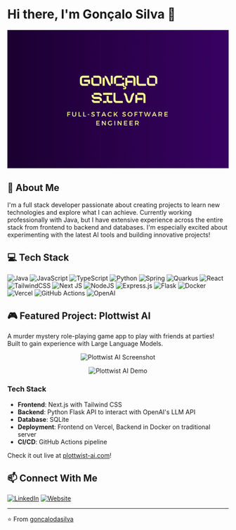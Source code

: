 # Hi there, I'm Gonçalo Silva 👋

![Hero Banner](https://raw.githubusercontent.com/goncalodasilva/goncalodasilva/main/assets/github-background.png)

## 🚀 About Me
I'm a full stack developer passionate about creating projects to learn new technologies and explore what I can achieve. Currently working professionally with Java, but I have extensive experience across the entire stack from frontend to backend and databases. I'm especially excited about experimenting with the latest AI tools and building innovative projects!

## 💻 Tech Stack
![Java](https://img.shields.io/badge/java-%23ED8B00.svg?style=for-the-badge&logo=openjdk&logoColor=white)
![JavaScript](https://img.shields.io/badge/javascript-%23323330.svg?style=for-the-badge&logo=javascript&logoColor=%23F7DF1E)
![TypeScript](https://img.shields.io/badge/typescript-%23007ACC.svg?style=for-the-badge&logo=typescript&logoColor=white)
![Python](https://img.shields.io/badge/python-3670A0?style=for-the-badge&logo=python&logoColor=ffdd54)
![Spring](https://img.shields.io/badge/spring-%236DB33F.svg?style=for-the-badge&logo=spring&logoColor=white)
![Quarkus](https://img.shields.io/badge/quarkus-%234695EB.svg?style=for-the-badge&logo=quarkus&logoColor=white)
![React](https://img.shields.io/badge/react-%2320232a.svg?style=for-the-badge&logo=react&logoColor=%2361DAFB)
![TailwindCSS](https://img.shields.io/badge/tailwindcss-%2338B2AC.svg?style=for-the-badge&logo=tailwind-css&logoColor=white)
![Next JS](https://img.shields.io/badge/Next-black?style=for-the-badge&logo=next.js&logoColor=white)
![NodeJS](https://img.shields.io/badge/node.js-6DA55F?style=for-the-badge&logo=node.js&logoColor=white)
![Express.js](https://img.shields.io/badge/express.js-%23404d59.svg?style=for-the-badge&logo=express&logoColor=%2361DAFB)
![Flask](https://img.shields.io/badge/flask-%23000.svg?style=for-the-badge&logo=flask&logoColor=white)
![Docker](https://img.shields.io/badge/docker-%230db7ed.svg?style=for-the-badge&logo=docker&logoColor=white)
![Vercel](https://img.shields.io/badge/vercel-%23000000.svg?style=for-the-badge&logo=vercel&logoColor=white)
![GitHub Actions](https://img.shields.io/badge/github%20actions-%232671E5.svg?style=for-the-badge&logo=githubactions&logoColor=white)
![OpenAI](https://img.shields.io/badge/OpenAI-412991.svg?style=for-the-badge&logo=OpenAI&logoColor=white)

## 🎮 Featured Project: Plottwist AI
A murder mystery role-playing game app to play with friends at parties! Built to gain experience with Large Language Models.

<p align="center">
  <img src="https://raw.githubusercontent.com/goncalodasilva/goncalodasilva/main/assets/plottwist-screenshot.png" alt="Plottwist AI Screenshot" width="400"/>
</p>

<p align="center">
  <img src="https://raw.githubusercontent.com/goncalodasilva/goncalodasilva/main/assets/plottwist-demo.gif" alt="Plottwist AI Demo" width="400"/>
</p>

### Tech Stack
- **Frontend**: Next.js with Tailwind CSS
- **Backend**: Python Flask API to interact with OpenAI's LLM API
- **Database**: SQLite
- **Deployment**: Frontend on Vercel, Backend in Docker on traditional server
- **CI/CD**: GitHub Actions pipeline

Check it out live at [plottwist-ai.com](https://www.plottwist-ai.com/)!

## 📫 Connect With Me
[![LinkedIn](https://img.shields.io/badge/LinkedIn-%230077B5.svg?logo=linkedin&logoColor=white)](https://www.linkedin.com/in/gonçalo-silva-798514152/) 
[![Website](https://img.shields.io/badge/Website-%23000000.svg?logo=About.me&logoColor=white)](https://www.plottwist-ai.com/)

---
⭐️ From [goncalodasilva](https://github.com/goncalodasilva)
